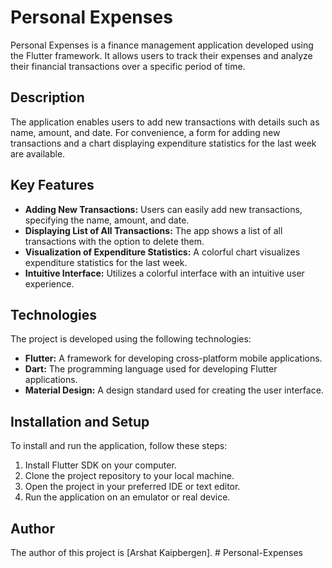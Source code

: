 # Personal Expenses

Personal Expenses is a finance management application developed using the Flutter framework. It allows users to track their expenses and analyze their financial transactions over a specific period of time.

## Description

The application enables users to add new transactions with details such as name, amount, and date. For convenience, a form for adding new transactions and a chart displaying expenditure statistics for the last week are available.

## Key Features

- **Adding New Transactions:** Users can easily add new transactions, specifying the name, amount, and date.
- **Displaying List of All Transactions:** The app shows a list of all transactions with the option to delete them.
- **Visualization of Expenditure Statistics:** A colorful chart visualizes expenditure statistics for the last week.
- **Intuitive Interface:** Utilizes a colorful interface with an intuitive user experience.

## Technologies

The project is developed using the following technologies:

- **Flutter:** A framework for developing cross-platform mobile applications.
- **Dart:** The programming language used for developing Flutter applications.
- **Material Design:** A design standard used for creating the user interface.

## Installation and Setup

To install and run the application, follow these steps:

1. Install Flutter SDK on your computer.
2. Clone the project repository to your local machine.
3. Open the project in your preferred IDE or text editor.
4. Run the application on an emulator or real device.

## Author

The author of this project is [Arshat Kaipbergen].
#   P e r s o n a l - E x p e n s e s  
 